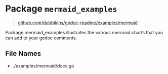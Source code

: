 
# Package `mermaid_examples`

<!-- THIS FILE IS GENERATED. DO NOT EDIT! -->
> [github.com/dubbikins/godoc-readme/examples/mermaid](https://github.com/dubbikins/godoc-readme/examples/mermaid)

Package mermaid_examples illustrates the various mermaid charts that you can add to your godoc comments.

## File Names

- ./examples/mermaid/docs.go

